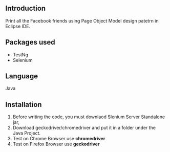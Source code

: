 ## Introduction
Print all the Facebook friends using Page Object Model design patetrn in Eclipse IDE.

## Packages used
- TestNg
- Selenium

## Language 
Java

## Installation
1. Before writing the code, you must downlaod Slenium Server Standalone jar,
2. Download geckodriver/chromedriver and put it in a folder under the Java Project. 
3. Test on Chrome Browser use **chromedriver**
4. Test on Firefox Browser use **geckodriver**







